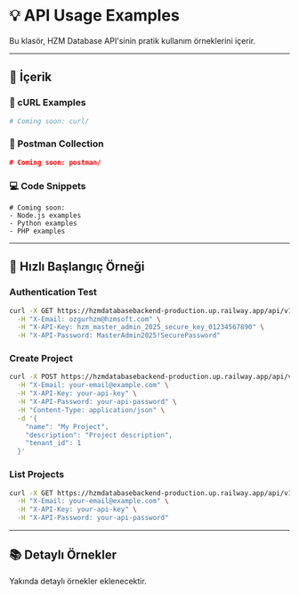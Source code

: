 # 💡 API Usage Examples

Bu klasör, HZM Database API'sinin pratik kullanım örneklerini içerir.

---

## 📁 İçerik

### 🔧 cURL Examples
```bash
# Coming soon: curl/
```

### 📮 Postman Collection
```json
# Coming soon: postman/
```

### 💻 Code Snippets
```
# Coming soon:
- Node.js examples
- Python examples
- PHP examples
```

---

## 🚀 Hızlı Başlangıç Örneği

### Authentication Test

```bash
curl -X GET https://hzmdatabasebackend-production.up.railway.app/api/v1/admin/database?type=tables \
  -H "X-Email: ozgurhzm@hzmsoft.com" \
  -H "X-API-Key: hzm_master_admin_2025_secure_key_01234567890" \
  -H "X-API-Password: MasterAdmin2025!SecurePassword"
```

### Create Project

```bash
curl -X POST https://hzmdatabasebackend-production.up.railway.app/api/v1/projects \
  -H "X-Email: your-email@example.com" \
  -H "X-API-Key: your-api-key" \
  -H "X-API-Password: your-api-password" \
  -H "Content-Type: application/json" \
  -d '{
    "name": "My Project",
    "description": "Project description",
    "tenant_id": 1
  }'
```

### List Projects

```bash
curl -X GET https://hzmdatabasebackend-production.up.railway.app/api/v1/projects \
  -H "X-Email: your-email@example.com" \
  -H "X-API-Key: your-api-key" \
  -H "X-API-Password: your-api-password"
```

---

## 📚 Detaylı Örnekler

Yakında detaylı örnekler eklenecektir.

